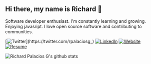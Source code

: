 ## Hi there, my name is Richard 👋

Software developer enthusiast. I'm constantly learning and growing. Enjoying javasript. I love open source software and contributing to communities.

[![Twitter](https://img.shields.io/badge/-Twitter-222222?style=flat-square&logo=twitter&logoColor=white&link=https://twitter.com/rpalaciosg_)](https://twitter.com/rpalaciosg_)
[![LinkedIn](https://img.shields.io/badge/-LinkedIn-222222?style=flat-square&logo=linkedin&logoColor=white&link=https://www.linkedin.com/in/richardpalaciosgarcia/)](https://www.linkedin.com/in/richardpalaciosgarcia/)
[![Website](https://img.shields.io/badge/Web-richardpalaciosg.dev-black)](https://www.richardpalaciosg.dev/)
[![Resume](https://img.shields.io/badge/Resume-Web_Developer-black)](https://drive.google.com/file/d/1RUYtDW6Z8KiGVurfvLwlCpb9xQVrjCeZ/view?usp=sharing)

<!--
<code><img height="20" src="https://raw.githubusercontent.com/github/explore/80688e429a7d4ef2fca1e82350fe8e3517d3494d/topics/python/python.png"/></code>
<code><img height="20" src="https://raw.githubusercontent.com/github/explore/80688e429a7d4ef2fca1e82350fe8e3517d3494d/topics/cpp/cpp.png"/></code>
<code><img height="20" src="https://upload.wikimedia.org/wikipedia/commons/thumb/a/a5/Archlinux-icon-crystal-64.svg/65px-Archlinux-icon-crystal-64.svg.png"/></code>
**rpalaciosg/rpalaciosg** is a ✨ _special_ ✨ repository because its `README.md` (this file) appears on your GitHub profile.

Here are some ideas to get you started:

- 🔭 I’m currently working on ...
- 🌱 I’m currently learning ...
- 👯 I’m looking to collaborate on ...
- 🤔 I’m looking for help with ...
- 💬 Ask me about ...
- 📫 How to reach me: ...
- 😄 Pronouns: ...
- ⚡ Fun fact: ...
-->

![Richard Palacios G's github stats](https://github-readme-stats.vercel.app/api?username=rpalaciosg&theme=graywhite&show_icons=true)

